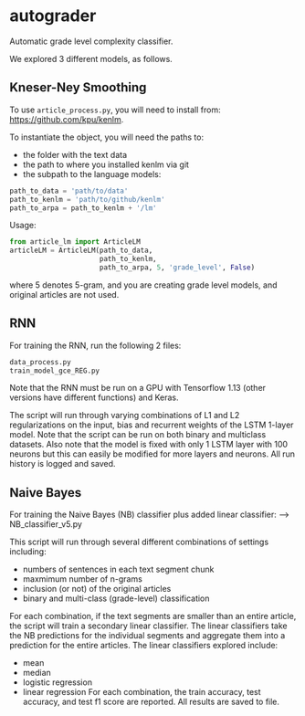 # autograder
Automatic grade level complexity classifier.

We explored 3 different models, as follows.

## Kneser-Ney Smoothing
To use `article_process.py`, you will need to install from: https://github.com/kpu/kenlm.

To instantiate the object, you will need the paths to:
- the folder with the text data
- the path to where you installed kenlm via git
- the subpath to the language models:
```python
path_to_data = 'path/to/data'
path_to_kenlm = 'path/to/github/kenlm'
path_to_arpa = path_to_kenlm + '/lm'
```

Usage:

```python
from article_lm import ArticleLM
articleLM = ArticleLM(path_to_data,
                      path_to_kenlm,
                      path_to_arpa, 5, 'grade_level', False)
```
where 5 denotes 5-gram, and you are creating grade level models, and original articles are not used.

## RNN
For training the RNN, run the following 2 files:
```python
data_process.py
train_model_gce_REG.py
```

Note that the RNN must be run on a GPU with Tensorflow 1.13 (other versions have different functions) and Keras.

The script will run through varying combinations of L1 and L2 regularizations on the input, bias and recurrent 
weights of the LSTM 1-layer model. Note that the script can be run on both binary and multiclass datasets. Also note that 
the model is fixed with only 1 LSTM layer with 100 neurons but this can easily be modified for more layers and neurons.
All run history is logged and saved.

## Naive Bayes
For training the Naive Bayes (NB) classifier plus added linear classifier:
--> NB_classifier_v5.py

This script will run through several different combinations of settings including:
- numbers of sentences in each text segment chunk
- maxmimum number of n-grams
- inclusion (or not) of the original articles
- binary and multi-class (grade-level) classification

For each combination, if the text segments are smaller than an entire article, the script will train a secondary linear classifier.
The linear classifiers take the NB predictions for the individual segments and aggregate them into a prediction for the 
entire articles. The linear classifiers explored include:
- mean
- median
- logistic regression
- linear regression
For each combination, the train accuracy, test accuracy, and test f1 score are reported. All results are saved to file.
